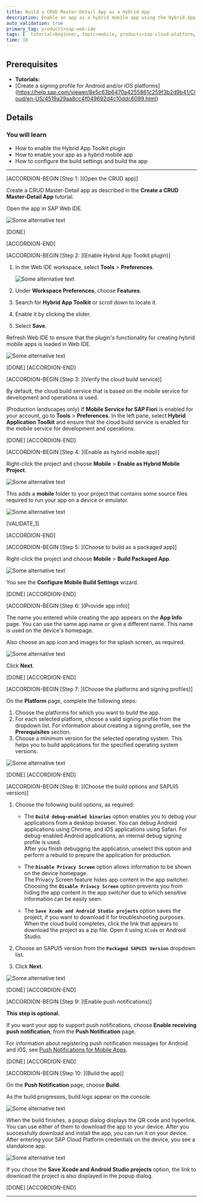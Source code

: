 ```yaml
---
title: Build a CRUD Master-Detail App as a Hybrid App
description: Enable an app as a hybrid mobile app using the Hybrid App Toolkit plugin provided by SAP Web IDE. Then build it using the cloud build service.
auto_validation: true
primary_tag: products>sap-web-ide
tags: [  tutorial>beginner, topic>mobile, products>sap-cloud-platform, products>sap-web-ide, products>sap-web-ide-plug-ins ]
time: 10
---
```


## Prerequisites  
 - **Tutorials:**
 - [Create a signing profile for Android and/or iOS platforms] (https://help.sap.com/viewer/8e5c63b6470a4255861c259f3b2d9b41/Cloud/en-US/4519a29aa8cc4f049692d4c10ddc6099.html)

## Details
### You will learn  
  - How to enable the Hybrid App Toolkit plugin
  - How to enable your app as a hybrid mobile app
  - How to configure the build settings and build the app

---

[ACCORDION-BEGIN [Step 1: ](Open the CRUD app)]

Create a CRUD Master-Detail app as described in the **Create a CRUD Master-Detail App** tutorial.

Open the app in SAP Web IDE.

![Some alternative text](step1.png)

[DONE]

[ACCORDION-END]

[ACCORDION-BEGIN [Step 2: ](Enable Hybrid App Toolkit plugin)]

1. In the Web IDE workspace, select **Tools** > **Preferences**.

    ![Some alternative text](step2-part1.png)

2. Under **Workspace Preferences**, choose **Features**.
3. Search for **Hybrid App Toolkit** or scroll down to locate it.
4. Enable it by clicking the slider.
5. Select **Save**.  

Refresh Web IDE to ensure that the plugin's functionality for creating hybrid mobile apps is loaded in Web IDE.

![Some alternative text](step2-part2.png)

[DONE]
[ACCORDION-END]

[ACCORDION-BEGIN [Step 3: ](Verify the cloud build service)]

By default, the cloud build service that is based on the mobile service for development and operations is used.

(Production landscapes only) If **Mobile Service for SAP Fiori** is enabled for your account, go to **Tools** > **Preferences**. In the left pane, select **Hybrid Application Toolkit** and ensure that the cloud build service is enabled for the mobile service for development and operations.

[DONE]
[ACCORDION-END]

[ACCORDION-BEGIN [Step 4: ](Enable as hybrid mobile app)]

Right-click the project and choose **Mobile** > **Enable as Hybrid Mobile Project**.

![Some alternative text](step4-part1.png)

This adds a **mobile** folder to your project that contains some source files required to run your app on a device or emulator.

![Some alternative text](step4-part2.png)

[VALIDATE_1]

[ACCORDION-END]


[ACCORDION-BEGIN [Step 5: ](Choose to build as a packaged app)]

Right-click the project and choose **Mobile** > **Build Packaged App**.

![Some alternative text](step5.png)

You see the **Configure Mobile Build Settings** wizard.

[DONE]
[ACCORDION-END]

[ACCORDION-BEGIN [Step 6: ](Provide app info)]

The name you entered while creating the app appears on the **App Info** page. You can use the same app name or give a different name. This name is used on the device's homepage.

Also choose an app icon and images for the splash screen, as required.

![Some alternative text](step6.png)

Click **Next**.

[DONE]
[ACCORDION-END]

[ACCORDION-BEGIN [Step 7: ](Choose the platforms and signing profiles)]

On the **Platform** page, complete the following steps:

1. Choose the platforms for which you want to build the app.
2. For each selected platform, choose a valid signing profile from the dropdown list.
For information about creating a signing profile, see the **Prerequisites** section.
3. Choose a minimum version for the selected operating system.
This helps you to build applications for the specified operating system versions.

![Some alternative text](step7.png)

[DONE]
[ACCORDION-END]

[ACCORDION-BEGIN [Step 8: ](Choose the build options and SAPUI5 version)]

1. Choose the following build options, as required:

    - The **`Build debug-enabled binaries`** option enables you to debug your applications from a desktop browser.
  You can debug Android applications using Chrome, and iOS applications using Safari. For debug-enabled Android applications, an internal debug signing profile is used.  
  After you finish debugging the application, unselect this option and perform a rebuild to prepare the application for production.

    - The **`Disable Privacy Screen`** option allows information to be shown on the device homepage.  
    The Privacy Screen feature hides app content in the app switcher. Choosing the **`Disable Privacy Screen`** option prevents you from hiding the app content in the app switcher due to which sensitive information can be easily seen.

    - The **`Save Xcode and Android Studio projects`** option saves the project, if you want to download it for troubleshooting purposes. When the cloud build completes, click the link that appears to download the project as a zip file. Open it using `XCode` or Android Studio.

2. Choose an SAPUI5 version from the **`Packaged SAPUI5 Version`** dropdown list.

3. Click **Next**.

![Some alternative text](step8.png)

[DONE]
[ACCORDION-END]

[ACCORDION-BEGIN [Step 9: ](Enable push notifications)]

**This step is optional.**

If you want your app to support push notifications, choose **Enable receiving push notification**, from the **Push Notification** page.

For information about registering push notification messages for Android and iOS, see [Push Notifications for Mobile Apps](https://help.sap.com/viewer/8e5c63b6470a4255861c259f3b2d9b41/Cloud/en-US/7503960ecdcb423c89c9611862248373.html).

[DONE]
[ACCORDION-END]

[ACCORDION-BEGIN [Step 10: ](Build the app)]

On the **Push Notification** page, choose **Build**.

As the build progresses, build logs appear on the console.

![Some alternative text](step10-part1.png)

When the build finishes, a popup dialog displays the QR code and hyperlink. You can use either of them to download the app to your device. After you successfully download and install the app, you can run it on your device. After entering your SAP Cloud Platform credentials on the device, you see a standalone app.

![Some alternative text](step10-part2.png)


If you chose the **Save Xcode and Android Studio projects** option, the link to download the project is also displayed in the popup dialog.

[DONE]
[ACCORDION-END]


---
